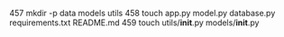   457  mkdir -p data models utils
  458  touch app.py model.py database.py requirements.txt README.md
  459  touch utils/__init__.py models/__init__.py